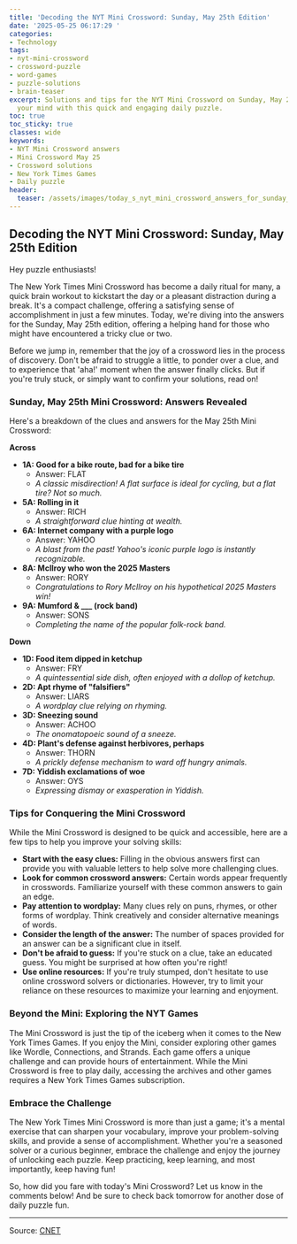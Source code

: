 ```yaml
---
title: 'Decoding the NYT Mini Crossword: Sunday, May 25th Edition'
date: '2025-05-25 06:17:29 '
categories:
- Technology
tags:
- nyt-mini-crossword
- crossword-puzzle
- word-games
- puzzle-solutions
- brain-teaser
excerpt: Solutions and tips for the NYT Mini Crossword on Sunday, May 25th. Sharpen
  your mind with this quick and engaging daily puzzle.
toc: true
toc_sticky: true
classes: wide
keywords:
- NYT Mini Crossword answers
- Mini Crossword May 25
- Crossword solutions
- New York Times Games
- Daily puzzle
header:
  teaser: /assets/images/today_s_nyt_mini_crossword_answers_for_sunday__may_20250525061729.jpg
---
```


## Decoding the NYT Mini Crossword: Sunday, May 25th Edition

Hey puzzle enthusiasts!

The New York Times Mini Crossword has become a daily ritual for many, a quick brain workout to kickstart the day or a pleasant distraction during a break. It's a compact challenge, offering a satisfying sense of accomplishment in just a few minutes. Today, we're diving into the answers for the Sunday, May 25th edition, offering a helping hand for those who might have encountered a tricky clue or two.

Before we jump in, remember that the joy of a crossword lies in the process of discovery. Don't be afraid to struggle a little, to ponder over a clue, and to experience that 'aha!' moment when the answer finally clicks. But if you're truly stuck, or simply want to confirm your solutions, read on!

### Sunday, May 25th Mini Crossword: Answers Revealed

Here's a breakdown of the clues and answers for the May 25th Mini Crossword:

**Across**

*   **1A: Good for a bike route, bad for a bike tire**
    *   Answer: FLAT
    *   _A classic misdirection! A flat surface is ideal for cycling, but a flat tire? Not so much._
*   **5A: Rolling in it**
    *   Answer: RICH
    *   _A straightforward clue hinting at wealth._
*   **6A: Internet company with a purple logo**
    *   Answer: YAHOO
    *   _A blast from the past! Yahoo's iconic purple logo is instantly recognizable._
*   **8A: McIlroy who won the 2025 Masters**
    *   Answer: RORY
    *   _Congratulations to Rory McIlroy on his hypothetical 2025 Masters win!_ 
*   **9A: Mumford & ___ (rock band)**
    *   Answer: SONS
    *   _Completing the name of the popular folk-rock band._

**Down**

*   **1D: Food item dipped in ketchup**
    *   Answer: FRY
    *   _A quintessential side dish, often enjoyed with a dollop of ketchup._
*   **2D: Apt rhyme of "falsifiers"**
    *   Answer: LIARS
    *   _A wordplay clue relying on rhyming._
*   **3D: Sneezing sound**
    *   Answer: ACHOO
    *   _The onomatopoeic sound of a sneeze._
*   **4D: Plant's defense against herbivores, perhaps**
    *   Answer: THORN
    *   _A prickly defense mechanism to ward off hungry animals._
*   **7D: Yiddish exclamations of woe**
    *   Answer: OYS
    *   _Expressing dismay or exasperation in Yiddish._

### Tips for Conquering the Mini Crossword

While the Mini Crossword is designed to be quick and accessible, here are a few tips to help you improve your solving skills:

*   **Start with the easy clues:** Filling in the obvious answers first can provide you with valuable letters to help solve more challenging clues.
*   **Look for common crossword answers:** Certain words appear frequently in crosswords. Familiarize yourself with these common answers to gain an edge.
*   **Pay attention to wordplay:** Many clues rely on puns, rhymes, or other forms of wordplay. Think creatively and consider alternative meanings of words.
*   **Consider the length of the answer:** The number of spaces provided for an answer can be a significant clue in itself.
*   **Don't be afraid to guess:** If you're stuck on a clue, take an educated guess. You might be surprised at how often you're right!
*   **Use online resources:** If you're truly stumped, don't hesitate to use online crossword solvers or dictionaries. However, try to limit your reliance on these resources to maximize your learning and enjoyment.

### Beyond the Mini: Exploring the NYT Games

The Mini Crossword is just the tip of the iceberg when it comes to the New York Times Games. If you enjoy the Mini, consider exploring other games like Wordle, Connections, and Strands. Each game offers a unique challenge and can provide hours of entertainment. While the Mini Crossword is free to play daily, accessing the archives and other games requires a New York Times Games subscription.

### Embrace the Challenge

The New York Times Mini Crossword is more than just a game; it's a mental exercise that can sharpen your vocabulary, improve your problem-solving skills, and provide a sense of accomplishment. Whether you're a seasoned solver or a curious beginner, embrace the challenge and enjoy the journey of unlocking each puzzle. Keep practicing, keep learning, and most importantly, keep having fun!

So, how did you fare with today's Mini Crossword? Let us know in the comments below! And be sure to check back tomorrow for another dose of daily puzzle fun.

---

Source: [CNET](https://www.cnet.com/tech/gaming/todays-nyt-mini-crossword-answers-for-sunday-may-25/#ftag=CAD590a51e)